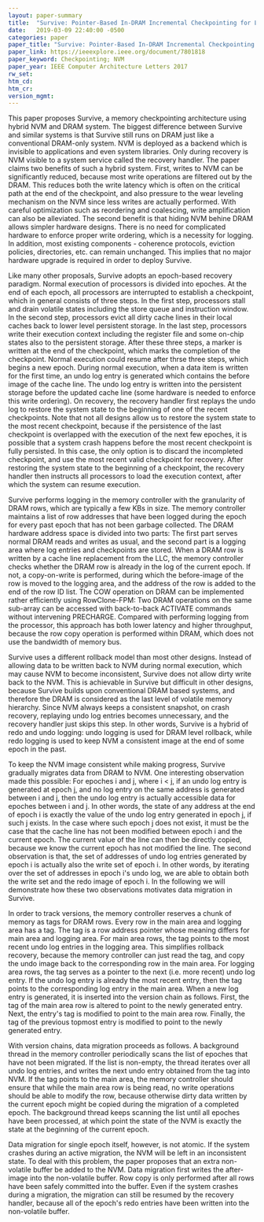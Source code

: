 ```yaml
---
layout: paper-summary
title:  "Survive: Pointer-Based In-DRAM Incremental Checkpointing for Low-Cost Data Persistence and Rollback-Recovery"
date:   2019-03-09 22:40:00 -0500
categories: paper
paper_title: "Survive: Pointer-Based In-DRAM Incremental Checkpointing for Low-Cost Data Persistence and Rollback-Recovery"
paper_link: https://ieeexplore.ieee.org/document/7801818
paper_keyword: Checkpointing; NVM
paper_year: IEEE Computer Architecture Letters 2017
rw_set: 
htm_cd: 
htm_cr: 
version_mgmt: 
---
```


This paper proposes Survive, a memory checkpointing architecture using hybrid NVM and DRAM system. The biggest difference 
between Survive and similar systems is that Survive still runs on DRAM just like a conventional DRAM-only system. NVM is 
deployed as a backend which is invisible to applications and even system libraries. Only during recovery is NVM visible
to a system service called the recovery handler. The paper claims two benefits of such a hybrid system. First, writes to
NVM can be significantly reduced, because most write operations are filtered out by the DRAM. This reduces both the write
latency which is often on the critical path at the end of the checkpoint, and also pressure to the wear leveling mechanism
on the NVM since less writes are actually performed. With careful optimization such as reordering and coalescing, write
amplification can also be alleviated. The second benefit is that hiding NVM behine DRAM allows simpler hardware designs.
There is no need for complicated hardware to enforce proper write ordering, which is a necessity for logging. In addition,
most existing components - coherence protocols, eviction policies, directories, etc. can remain unchanged. This implies 
that no major hardware upgrade is required in order to deploy Survive.

Like many other proposals, Survive adopts an epoch-based recovery paradigm. Normal execution of processors is divided into
epoches. At the end of each epoch, all processors are interrupted to establish a checkpoint, which in general consists of 
three steps. In the first step, processors stall and drain volatile states including the store queue and instruction window.
In the second step, processors evict all dirty cache lines in their local caches back to lower level persistent storage.
In the last step, processors write their execution context including the register file and some on-chip states also
to the persistent storage. After these three steps, a marker is written at the end of the checkpoint, which marks the 
completion of the checkpoint. Normal execution could resume after thrse three steps, which begins a new epoch. During normal
execution, when a data item is written for the first time, an undo log entry is generated which contains the before image
of the cache line. The undo log entry is written into the persistent storage before the updated cache line (some hardware 
is needed to enforce this write ordering). On recovery, the recovery handler first replays the undo log to restore the 
system state to the beginning of one of the recent checkpoints. Note that not all designs allow us to restore the system
state to the most recent checkpoint, because if the persistence of the last checkpoint is overlapped with the execution
of the next few epoches, it is possible that a system crash happens before the most recent checkpoint is fully persisted.
In this case, the only option is to discard the incompleted checkpoint, and use the most recent valid checkpoint for 
recovery. After restoring the system state to the beginning of a checkpoint, the recovery handler then instructs 
all processors to load the execution context, after which the system can resume execution.

Survive performs logging in the memory controller with the granularity of DRAM rows, which are typically a few KBs in size. 
The memory controller maintains a list of row addresses that have been logged during the epoch for every past epoch that has 
not been garbage collected. The DRAM hardware address space is divided into two parts: The first part serves normal DRAM reads
and writes as usual, and the second part is a logging area where log entries and checkpoints are stored. When a DRAM row is
written by a cache line replacement from the LLC, the memory controller checks whether the DRAM row is already in the log
of the current epoch. If not, a copy-on-write is performed, during which the before-image of the row is moved to the 
logging area, and the address of the row is added to the end of the row ID list. The COW operation on DRAM can be implemented
rather efficiently using RowClone-FPM: Two DRAM operations on the same sub-array can be accessed with back-to-back ACTIVATE
commands without intervening PRECHARGE. Compared with performing logging from the processor, this approach has both lower 
latency and higher throughput, because the row copy operation is performed within DRAM, which does not use the bandwidth
of memory bus.

Survive uses a different rollback model than most other designs. Instead of allowing data to be written back to NVM during
normal execution, which may cause NVM to become inconsistent, Survive does not allow dirty write back to the NVM. This is 
achievable in Survive but difficult in other designs, because Survive builds upon conventional DRAM based systems, and 
therefore the DRAM is considered as the last level of volatile memory hierarchy. Since NVM always keeps a consistent snapshot,
on crash recovery, replaying undo log entries becomes unnecessary, and the recovery handler just skips this step. In other 
words, Survive is a hybrid of redo and undo logging: undo logging is used for DRAM level rollback, while redo logging is 
used to keep NVM a consistent image at the end of some epoch in the past.

To keep the NVM image consistent while making progress, Survive gradually migrates data from DRAM to NVM. One interesting 
observation made this possible: For epoches i and j, where i < j, if an undo log entry is generated at epoch j, and no 
log entry on the same address is generated between i and j, then the undo log entry is actually accessible data for epoches 
between i and j. In other words, the state of any address at the end of epoch i is exactly the value of the undo log entry 
generated in epoch j, if such j exists. In the case where such epoch j does not exist, it must be the case that the cache 
line has not been modified between epoch i and the current epoch. The current value of the line can then be directly copied, 
because we know the current epoch has not modified the line. The second observation is that, the set of addresses of 
undo log entries generated by epoch i is actually also the write set of epoch i. In other words, by iterating over the 
set of addresses in epoch i's undo log, we are able to obtain both the write set and the redo image of epoch i. In the 
following we will demonstrate how these two observations motivates data migration in Survive.

In order to track versions, the memory controller reserves a chunk of memory as tags for DRAM rows. Every row in the main 
area and logging area has a tag. The tag is a row address pointer whose meaning differs for main area and logging area. 
For main area rows, the tag points to the most recent undo log entries in the logging area. This simplifies rollback 
recovery, because the memory controller can just read the tag, and copy the undo image back to the corresponding row in 
the main area. For logging area rows, the tag serves as a pointer to the next (i.e. more recent) undo log entry. If the 
undo log entry is already the most recent entry, then the tag points to the corresponding log entry in the main area. 
When a new log entry is generated, it is inserted into the version chain as follows. First, the tag of the main area row 
is altered to point to the newly generated entry. Next, the entry's tag is modified to point to the main area row. 
Finally, the tag of the previous topmost entry is modified to point to the newly generated entry. 

With version chains, data migration proceeds as follows. A background thread in the memory controller periodically 
scans the list of epoches that have not been migrated. If the list is non-empty, the thread iterates over all undo
log entries, and writes the next undo entry obtained from the tag into NVM. If the tag points to the main area, the 
memory controller should ensure that while the main area row is being read, no write operations should be able to
modify the row, because otherwise dirty data written by the current epoch might be copied during the migration of 
a completed epoch. The background thread keeps scanning the list until all epoches have been processed, at which point
the state of the NVM is exactly the state at the beginning of the current epoch. 

Data migration for single epoch itself, however, is not atomic. If the system crashes during an active migration, the 
NVM will be left in an inconsistent state. To deal with this problem, the paper proposes that an extra non-volatile buffer 
be added to the NVM. Data migration first writes the after-image into the non-volatile buffer. Row copy is only performed
after all rows have been safely committed into the buffer. Even if the system crashes during a migration, the migration
can still be resumed by the recovery handler, because all of the epoch's redo entries have been written into the non-volatile
buffer.